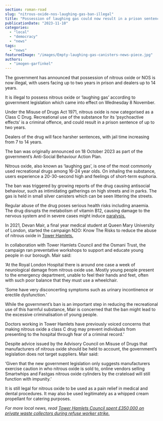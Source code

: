 ```yaml
---
section: roman-road
slug: "nitrous-oxide-nos-laughing-gas-ban-illegal"
title: "Possession of laughing gas could now result in a prison sentence of two years"
publicationDate: "2023-11-10"
categories: 
  - "local"
  - "democracy"
  - "news"
tags: 
  - "news"
featuredImage: "/images/Empty-laughing-gas-canisters-news-piece.jpg"
authors: 
  - "imogen-garfinkel"
---
```


The government has announced that possession of nitrous oxide or NOS is now illegal, with users facing up to two years in prison and dealers up to 14 years. 

It is illegal to possess nitrous oxide or ‘laughing gas’ according to government legislation which came into effect on Wednesday 8 November.

Under the Misuse of Drugs Act 1971, nitrous oxide is now categorised as a Class C Drug. Recreational use of the substance for its ‘psychoactive effects’ is a criminal offence, and could result in a prison sentence of up to two years.

Dealers of the drug will face harsher sentences, with jail time increasing from 7 to 14 years.

The ban was originally announced on 18 October 2023 as part of the government’s Anti-Social Behaviour Action Plan.

Nitrous oxide, also known as ‘laughing gas’, is one of the most commonly used recreational drugs among 16-24 year olds. On inhaling the substance, users experience a 20-30-second high and feelings of short-term euphoria.

The ban was triggered by growing reports of the drug causing antisocial behaviour, such as intimidating gatherings on high streets and in parks. The gas is held in small silver canisters which can be seen littering the streets.

Regular abuse of the drug poses serious health risks including anaemia. The drug disrupts the metabolism of vitamin B12, causing damage to the nervous system and in severe cases might induce [paralysis.](https://www.bbc.co.uk/news/uk-england-london-67355097) 

In 2021, Devan Mair, a final year medical student at Queen Mary University of London, started the campaign N2O: Know The Risks to reduce the abuse of nitrous oxide in [Tower Hamlets.](https://whitechapellondon.co.uk/n20-know-the-risks-nitrous-oxide-campaign-tower-hamlets-council/)

In collaboration with Tower Hamlets Council and the Osmani Trust, the campaign ran preventative workshops to support and educate young people in our borough. Mair said:

‘At the Royal London Hospital there is around one case a week of neurological damage from nitrous oxide use. Mostly young people present to the emergency department, unable to feel their hands and feet, often with such poor balance that they must use a wheelchair. 

‘Some have very disconcerting symptoms such as urinary incontinence or erectile dysfunction.’

While the government’s ban is an important step in reducing the recreational use of this harmful substance, Mair is concerned that the ban might lead to the excessive criminalisation of young people.

Doctors working in Tower Hamlets have previously voiced concerns that making nitrous oxide a class C drug may prevent individuals from presenting to the hospital through fear of a criminal record.’ 

Despite advice issued by the Advisory Council on Misuse of Drugs that manufacturers of nitrous oxide should be held to account, the government’s legislation does not target suppliers. Mair said:

‘Given that the new government legislation only suggests manufacturers exercise caution in who nitrous oxide is sold to, online vendors selling Smartwhips and Fastgas nitrous oxide cylinders by the crateload will still function with impunity.’

It is still legal for nitrous oxide to be used as a pain relief in medical and dental procedures. It may also be used legitimately as a whipped cream propellant for catering purposes. 

_For more local news, read_ [_Tower Hamlets Council spent £350,000 on private waste collectors during refuse worker strike._](https://romanroadlondon.com/tower-hamlets-council-refuse-worker-rubbish-strike-avoidable/)


